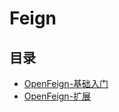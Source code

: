 #  Feign

## 目录

  * [OpenFeign-基础入门](/study/Java/04-SpringCloud/Feign/OpenFeign-基础入门)
  * [OpenFeign-扩展](/study/Java/04-SpringCloud/Feign/OpenFeign-扩展)